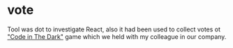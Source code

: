 # vote

Tool was dot to investigate React, also it had been used to collect votes ot ["Code in The Dark"](http://codeinthedark.com) game which we held with my colleague in our company.
